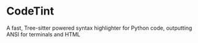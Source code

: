 # CodeTint
A fast, Tree-sitter powered syntax highlighter for Python code, outputting ANSI for terminals and HTML
